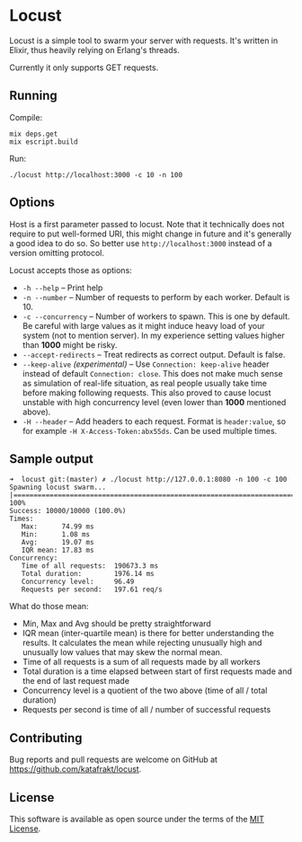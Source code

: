 # Locust

Locust is a simple tool to swarm your server with requests. It's written in Elixir, thus heavily relying on Erlang's threads.

Currently it only supports GET requests.

## Running

 Compile:
```
mix deps.get
mix escript.build
```

Run:
```
./locust http://localhost:3000 -c 10 -n 100
```

## Options

Host is a first parameter passed to locust. Note that it technically does not require to put well-formed URI, this might change in future and it's generally a good idea to do so. So better use `http://localhost:3000` instead of a version omitting protocol.

Locust accepts those as options:

* `-h --help` – Print help
* `-n --number` – Number of requests to perform by each worker. Default is 10.
* `-c --concurrency` – Number of workers to spawn. This is one by default. Be careful with large values as it might induce heavy load of your system (not to mention server). In my experience setting values higher than **1000** might be risky.
* `--accept-redirects` – Treat redirects as correct output. Default is false.
* `--keep-alive` _(experimental)_ –  Use `Connection: keep-alive` header instead of default `Connection: close`. This does not make much sense as simulation of real-life situation, as real people usually take time before making following requests. This also proved to cause locust unstable with high concurrency level (even lower than **1000** mentioned above).
* `-H --header` – Add headers to each request. Format is `header:value`, so for example `-H X-Access-Token:abx55ds`. Can be used multiple times.

## Sample output

```
➜  locust git:(master) ✗ ./locust http://127.0.0.1:8080 -n 100 -c 100
Spawning locust swarm...
|=================================================================================================| 100%
Success: 10000/10000 (100.0%)
Times:
   Max:      74.99 ms
   Min:      1.08 ms
   Avg:      19.07 ms
   IQR mean: 17.83 ms
Concurrency:
   Time of all requests:  190673.3 ms
   Total duration:        1976.14 ms
   Concurrency level:     96.49
   Requests per second:   197.61 req/s
```

What do those mean:

* Min, Max and Avg should be pretty straightforward
* IQR mean (inter-quartile mean) is there for better understanding the results. It calculates the mean while rejecting unusually high and unusually low values that may skew the normal mean.
* Time of all requests is a sum of all requests made by all workers
* Total duration is a time elapsed between start of first requests made and the end of last request made
* Concurrency level is a quotient of the two above (time of all / total duration)
* Requests per second is time of all / number of successful requests

## Contributing

Bug reports and pull requests are welcome on GitHub at https://github.com/katafrakt/locust.

## License

This software is available as open source under the terms of the [MIT License](http://opensource.org/licenses/MIT).
